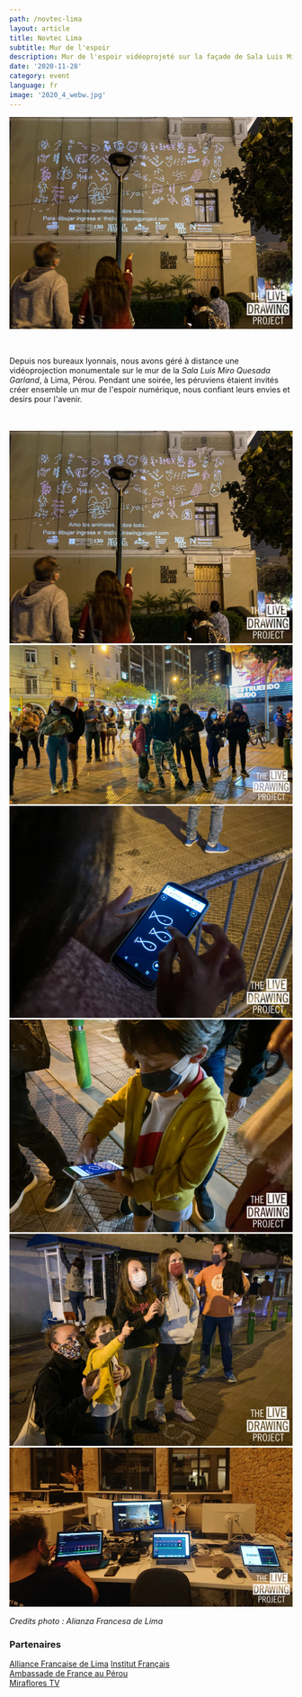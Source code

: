 ```yaml
---
path: /novtec-lima
layout: article
title: Novtec Lima
subtitle: Mur de l'espoir
description: Mur de l'espoir vidéoprojeté sur la façade de Sala Luis Miro Quesada Garland à Lima au Pérou, organisé par l'alliance Française de Lima
date: '2020-11-28'
category: event
language: fr
image: '2020_4_webw.jpg'
---
```


![Images de la façade vidéoprojetée](2020_4_webw.jpg)

<br/>

Depuis nos bureaux lyonnais, nous avons géré à distance une vidéoprojection monumentale sur le mur de la _Sala Luis Miro Quesada Garland_, à Lima, Pérou. Pendant une soirée, les péruviens étaient invités créer ensemble un mur de l'espoir numérique, nous confiant leurs envies et desirs pour l'avenir.

<br/>
<br/>

<photo-grid>
<img src="2020_4_webw.jpg"/>
<img src="2020_6_webw.jpg"/>
<img src="2020_7_webw.jpg"/>
<img src="2020_1_webw.jpg"/>
<img src="2020_2_webw.jpg"/>
<img src="2020_8_webw.jpg"/>
</photo-grid>

_Credits photo : Alianza Francesa de Lima_

### Partenaires

[Alliance Francaise de Lima](https://www.alianzafrancesa.org.pe/)
[Institut Français](https://www.institutfrancais.com/)  
[Ambassade de France au Pérou](https://pe.ambafrance.org/)  
[Miraflores TV](https://miraflorestv.pe/)
